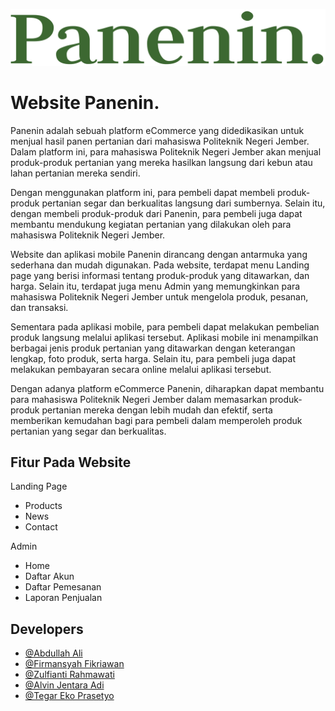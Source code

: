 
![image.png](https://github.com/abdlhli/Panenin/blob/master/public/assets/images/Panenin..png)

# Website Panenin.

Panenin adalah sebuah platform eCommerce yang didedikasikan untuk menjual hasil panen pertanian dari mahasiswa Politeknik Negeri Jember. Dalam platform ini, para mahasiswa Politeknik Negeri Jember akan menjual produk-produk pertanian yang mereka hasilkan langsung dari kebun atau lahan pertanian mereka sendiri.

Dengan menggunakan platform ini, para pembeli dapat membeli produk-produk pertanian segar dan berkualitas langsung dari sumbernya. Selain itu, dengan membeli produk-produk dari Panenin, para pembeli juga dapat membantu mendukung kegiatan pertanian yang dilakukan oleh para mahasiswa Politeknik Negeri Jember.

Website dan aplikasi mobile Panenin dirancang dengan antarmuka yang sederhana dan mudah digunakan. Pada website, terdapat menu Landing page yang berisi informasi tentang produk-produk yang ditawarkan, dan harga. Selain itu, terdapat juga menu Admin yang memungkinkan para mahasiswa Politeknik Negeri Jember untuk mengelola produk, pesanan, dan transaksi.

Sementara pada aplikasi mobile, para pembeli dapat melakukan pembelian produk langsung melalui aplikasi tersebut. Aplikasi mobile ini menampilkan berbagai jenis produk pertanian yang ditawarkan dengan keterangan lengkap, foto produk, serta harga. Selain itu, para pembeli juga dapat melakukan pembayaran secara online melalui aplikasi tersebut.

Dengan adanya platform eCommerce Panenin, diharapkan dapat membantu para mahasiswa Politeknik Negeri Jember dalam memasarkan produk-produk pertanian mereka dengan lebih mudah dan efektif, serta memberikan kemudahan bagi para pembeli dalam memperoleh produk pertanian yang segar dan berkualitas.


## Fitur Pada Website

Landing Page
- Products
- News
- Contact

Admin
- Home
- Daftar Akun
- Daftar Pemesanan
- Laporan Penjualan


## Developers

- [@Abdullah Ali](https://github.com/abdlhli)
- [@Firmansyah Fikriawan](https://github.com/fmnsh19)
- [@Zulfianti Rahmawati](https://github.com/viviashilah14)
- [@Alvin Jentara Adi](https://github.com/Alvinjentara)
- [@Tegar Eko Prasetyo](https://github.com/tegarCoding)
